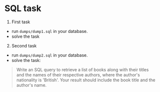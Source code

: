# SQL task

1) First task
- run `dumps/dump1.sql` in your database.
- solve the task

2) Second task
- run `dumps/dump2.sql` in your database.
- solve the task:

> Write an SQL query to retrieve a list of books along with their titles and the names of their respective authors, where the author's nationality is 'British'. Your result should include the book title and the author's name.